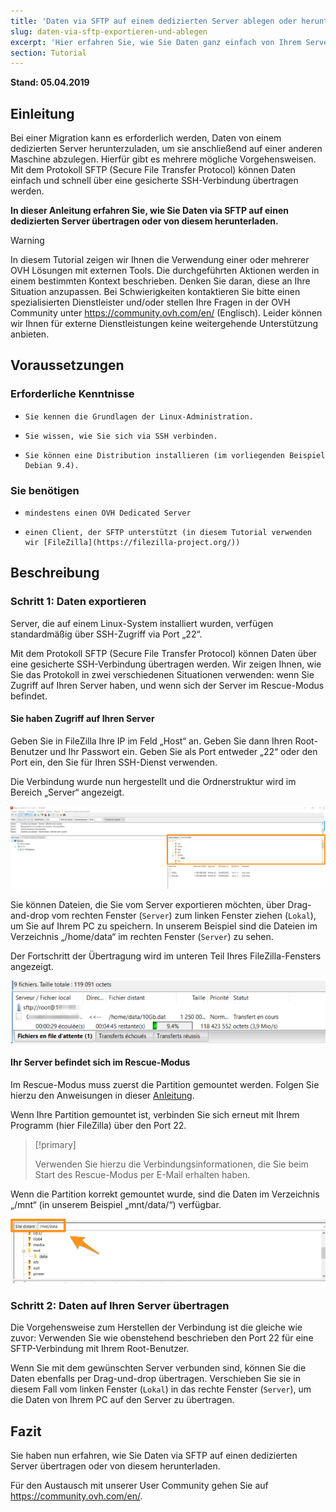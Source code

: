 ```yaml
---
title: 'Daten via SFTP auf einem dedizierten Server ablegen oder herunterladen'
slug: daten-via-sftp-exportieren-und-ablegen
excerpt: 'Hier erfahren Sie, wie Sie Daten ganz einfach von Ihrem Server auf Ihren PC übertragen oder umgekehrt.'
section: Tutorial
---
```


**Stand: 05.04.2019**

## Einleitung

Bei einer Migration kann es erforderlich werden, Daten von einem dedizierten Server herunterzuladen, um sie anschließend auf einer anderen Maschine abzulegen. Hierfür gibt es mehrere mögliche Vorgehensweisen. Mit dem Protokoll SFTP (Secure File Transfer Protocol) können Daten einfach und schnell über eine gesicherte SSH-Verbindung übertragen werden.

**In dieser Anleitung erfahren Sie, wie Sie Daten via SFTP auf einen dedizierten Server übertragen oder von diesem herunterladen.**

> [!warning]
>
In diesem Tutorial zeigen wir Ihnen die Verwendung einer oder mehrerer OVH Lösungen mit externen Tools. Die durchgeführten Aktionen werden in einem bestimmten Kontext beschrieben. Denken Sie daran, diese an Ihre Situation anzupassen. Bei Schwierigkeiten kontaktieren Sie bitte einen spezialisierten Dienstleister und/oder stellen Ihre Fragen in der OVH Community unter <https://community.ovh.com/en/> (Englisch). Leider können wir Ihnen für externe Dienstleistungen keine weitergehende Unterstützung anbieten.
>


## Voraussetzungen


### Erforderliche Kenntnisse

*     Sie kennen die Grundlagen der Linux-Administration.
*     Sie wissen, wie Sie sich via SSH verbinden.
*     Sie können eine Distribution installieren (im vorliegenden Beispiel Debian 9.4).


### Sie benötigen

*     mindestens einen OVH Dedicated Server
*     einen Client, der SFTP unterstützt (in diesem Tutorial verwenden wir [FileZilla](https://filezilla-project.org/))


## Beschreibung


### Schritt 1: Daten exportieren

Server, die auf einem Linux-System installiert wurden, verfügen standardmäßig über SSH-Zugriff via Port „22“.

Mit dem Protokoll SFTP (Secure File Transfer Protocol) können Daten über eine gesicherte SSH-Verbindung übertragen werden. Wir zeigen Ihnen, wie Sie das Protokoll in zwei verschiedenen Situationen verwenden: wenn Sie Zugriff auf Ihren Server haben, und wenn sich der Server im Rescue-Modus befindet.


#### Sie haben Zugriff auf Ihren Server

Geben Sie in FileZilla Ihre IP im Feld „Host“ an. Geben Sie dann Ihren Root-Benutzer und Ihr Passwort ein. Geben Sie als Port entweder „22“ oder den Port ein, den Sie für Ihren SSH-Dienst verwenden.

Die Verbindung wurde nun hergestellt und die Ordnerstruktur wird im Bereich „Server“ angezeigt.

 
![SFTP Remote-Verzeichnis](images/sftp_ds_01.png)
 

Sie können Dateien, die Sie vom Server exportieren möchten, über Drag-and-drop vom rechten Fenster (`Server`) zum linken Fenster ziehen (`Lokal`), um Sie auf Ihrem PC zu speichern. In unserem Beispiel sind die Dateien im Verzeichnis „/home/data“ im rechten Fenster (`Server`)  zu sehen.

Der Fortschritt der Übertragung wird im unteren Teil Ihres FileZilla-Fensters angezeigt.

 
![Fortschritt SFTP-Transfer](images/sftp_ds_02.png)


#### Ihr Server befindet sich im Rescue-Modus 

Im Rescue-Modus muss zuerst die Partition gemountet werden. Folgen Sie hierzu den Anweisungen in dieser [Anleitung](https://docs.ovh.com/de/dedicated/ovh-rescue/).

Wenn Ihre Partition gemountet ist, verbinden Sie sich erneut mit Ihrem Programm (hier FileZilla) über den Port 22.


> [!primary]
>
> Verwenden Sie hierzu die Verbindungsinformationen, die Sie beim Start des Rescue-Modus per E-Mail erhalten haben.
>


Wenn die Partition korrekt gemountet wurde, sind die Daten im Verzeichnis „/mnt“ (in unserem Beispiel „mnt/data/“) verfügbar.

 ![Remote-Server SFTP Rescue-Modus](images/sftp_ds_03.png)

 
### Schritt 2: Daten auf Ihren Server übertragen

Die Vorgehensweise zum Herstellen der Verbindung ist die gleiche wie zuvor: Verwenden Sie wie obenstehend beschrieben den Port 22 für eine SFTP-Verbindung mit Ihrem Root-Benutzer.

Wenn Sie mit dem gewünschten Server verbunden sind, können Sie die Daten ebenfalls per Drag-und-drop übertragen. Verschieben Sie sie in diesem Fall vom linken Fenster (`Lokal`) in das rechte Fenster (`Server`), um die Daten von Ihrem PC auf den Server zu übertragen.

## Fazit

Sie haben nun erfahren, wie Sie Daten via SFTP auf einen dedizierten Server übertragen oder von diesem herunterladen.

Für den Austausch mit unserer User Community gehen Sie auf <https://community.ovh.com/en/>.
